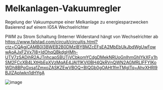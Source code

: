 # Melkanlagen-Vakuumregler
Regelung der Vakuumpumpe einer Melkanlage zu energiesparzwecken Basierend auf einem IG5A Wechselrichter

PWM zu Strom Schaltung (Interner Widerstand hängt von Wechselrichter ab
https://www.falstad.com/circuit/circuitjs.html?ctz=CQAgjCAMB0l3BWEB2B0DMzIBYBMZcEFsEA2MbEbUkJbdWgUwFowwAoAJxF2Vx7I8+IdOhqQBkdgHMh-UTV7zSADihR2AJTnhcapSBUTjVCbkomYCdgDMekNRUoGnIhmGhIYkXFx1hSM2FCcXB4LXtHbEpXVzMqAE4JAl11KVl0BH4QkRVnQWN2AGMRLIFFYIKoWDh8BPqGxsa1ZmxoZASKZEwVBOQ+BIQGb0gOAHt1fmTMgITq+AhvXHRl9BJIZAplwkn1dHYgA

![image](https://github.com/jamadir/Melkanlagen-Vakuumregler/assets/34141368/39ee0623-ef98-4689-bc3a-eddf1611b4ab)
